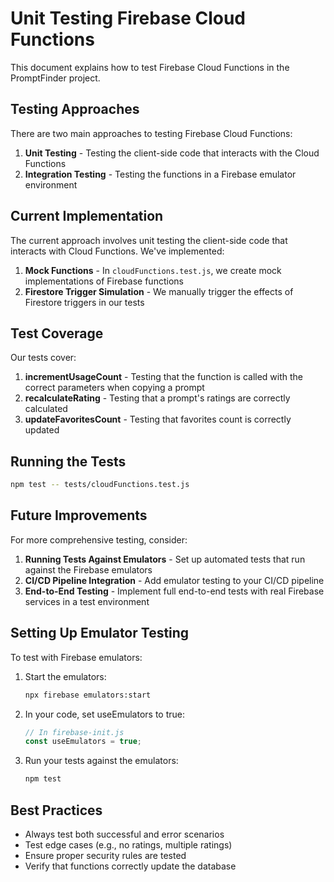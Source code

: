 # Unit Testing Firebase Cloud Functions

This document explains how to test Firebase Cloud Functions in the PromptFinder project.

## Testing Approaches

There are two main approaches to testing Firebase Cloud Functions:

1. **Unit Testing** - Testing the client-side code that interacts with the Cloud Functions
2. **Integration Testing** - Testing the functions in a Firebase emulator environment

## Current Implementation

The current approach involves unit testing the client-side code that interacts with Cloud Functions. We've implemented:

1. **Mock Functions** - In `cloudFunctions.test.js`, we create mock implementations of Firebase functions
2. **Firestore Trigger Simulation** - We manually trigger the effects of Firestore triggers in our tests

## Test Coverage

Our tests cover:

1. **incrementUsageCount** - Testing that the function is called with the correct parameters when copying a prompt
2. **recalculateRating** - Testing that a prompt's ratings are correctly calculated
3. **updateFavoritesCount** - Testing that favorites count is correctly updated

## Running the Tests

```bash
npm test -- tests/cloudFunctions.test.js
```

## Future Improvements

For more comprehensive testing, consider:

1. **Running Tests Against Emulators** - Set up automated tests that run against the Firebase emulators
2. **CI/CD Pipeline Integration** - Add emulator testing to your CI/CD pipeline
3. **End-to-End Testing** - Implement full end-to-end tests with real Firebase services in a test environment

## Setting Up Emulator Testing

To test with Firebase emulators:

1. Start the emulators:

   ```bash
   npx firebase emulators:start
   ```

2. In your code, set useEmulators to true:

   ```javascript
   // In firebase-init.js
   const useEmulators = true;
   ```

3. Run your tests against the emulators:

   ```bash
   npm test
   ```

## Best Practices

- Always test both successful and error scenarios
- Test edge cases (e.g., no ratings, multiple ratings)
- Ensure proper security rules are tested
- Verify that functions correctly update the database
